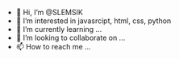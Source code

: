 - 👋 Hi, I’m @SLEMSIK
- 👀 I’m interested in javasrcipt, html, css, python
- 🌱 I’m currently learning ...
- 💞️ I’m looking to collaborate on ...
- 📫 How to reach me ...

<!---
SLEMSIK/SLEMSIK is a ✨ special ✨ repository because its `README.md` (this file) appears on your GitHub profile.
You can click the Preview link to take a look at your changes.
--->
